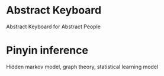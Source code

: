 # Abstract Keyboard
Abstract Keyboard for Abstract People

# Pinyin inference
Hidden markov model, graph theory, statistical learning model
